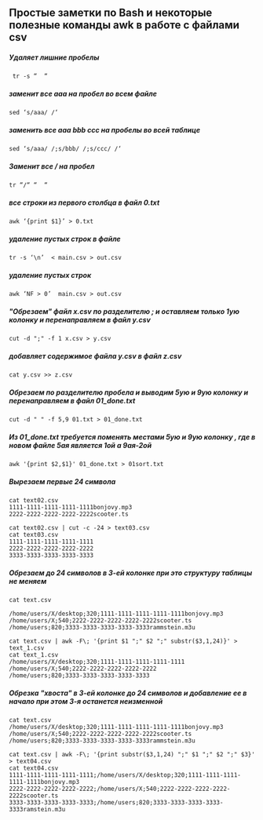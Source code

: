 

## Простые заметки по Bash и некоторые полезные команды awk в работе с файлами csv


##### Удаляет лишние пробелы
``` tr -s “  “```
               
##### заменит все aaa на пробел во всем файле 
```sed ‘s/aaa/ /‘ ```

##### заменить все aaa bbb ccc на пробелы во всей таблице 
```sed ‘s/aaa/ /;s/bbb/ /;s/ccc/ /‘ ```

##### Заменит все / на пробел 
```tr “/“ “  “``` 

##### все строки из первого столбца в файл 0.txt
```awk ‘{print $1}’ > 0.txt``` 

##### удаление пустых строк в файле
```tr -s ‘\n’  < main.csv > out.csv``` 

##### удаление пустых строк
```awk ‘NF > 0’  main.csv > out.csv ```

##### "Обрезаем" файл x.csv по разделителю ; и оставляем только 1ую колонку и перенаправляем в файл y.csv
```cut -d ";" -f 1 x.csv > y.csv``` 

##### добавляет содержимое файла y.csv в файл z.csv
```cat y.csv >> z.csv``` 

##### Обрезаем по разделителю пробела и выводим 5ую и 9ую колонку и перенаправляем в файл  01_done.txt
```cut -d " " -f 5,9 01.txt > 01_done.txt```

##### Из  01_done.txt требуется поменять местами 5ую и 9ую колонку , где в новом файле 5ая является 1ой а 9ая-2ой
```awk '{print $2,$1}' 01_done.txt > 01sort.txt```

##### Вырезаем первые 24 символа 
```
cat text02.csv
1111-1111-1111-1111-1111bonjovy.mp3
2222-2222-2222-2222-2222scooter.ts

cat text02.csv | cut -c -24 > text03.csv
cat text03.csv 
1111-1111-1111-1111-1111
2222-2222-2222-2222-2222
3333-3333-3333-3333-3333
```

##### Обрезаем до 24 символов в 3-ей колонке при это структуру таблицы не меняем
```
cat text.csv

/home/users/X/desktop;320;1111-1111-1111-1111-1111bonjovy.mp3
/home/users/X;540;2222-2222-2222-2222-2222scooter.ts
/home/users;820;3333-3333-3333-3333-3333rammstein.m3u

cat text.csv | awk -F\; '{print $1 ";" $2 ";" substr($3,1,24)}' > text_1.csv 
cat text_1.csv 
/home/users/X/desktop;320;1111-1111-1111-1111-1111
/home/users/X;540;2222-2222-2222-2222-2222
/home/users;820;3333-3333-3333-3333-3333
```

##### Обрезка "хвоста" в 3-ей колонке до 24 символов и добавление ее в начало при этом 3-я останется неизменной 
```
cat text.csv
/home/users/X/desktop;320;1111-1111-1111-1111-1111bonjovy.mp3
/home/users/X;540;2222-2222-2222-2222-2222scooter.ts
/home/users;820;3333-3333-3333-3333-3333rammstein.m3u

cat text.csv | awk -F\; '{print substr($3,1,24) ";" $1 ";" $2 ";" $3}' > text04.csv
cat text04.csv 
1111-1111-1111-1111-1111;/home/users/X/desktop;320;1111-1111-1111-1111-1111bonjovy.mp3
2222-2222-2222-2222-2222;/home/users/X;540;2222-2222-2222-2222-2222scooter.ts
3333-3333-3333-3333-3333;/home/users;820;3333-3333-3333-3333-3333ramstein.m3u
```
